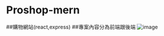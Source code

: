 # Proshop-mern
##購物網站(react,express)
##專案內容分為前端跟後端
![image](https://user-images.githubusercontent.com/44516782/115414614-c4424100-a228-11eb-9b6c-20b0e5f8f222.png)
